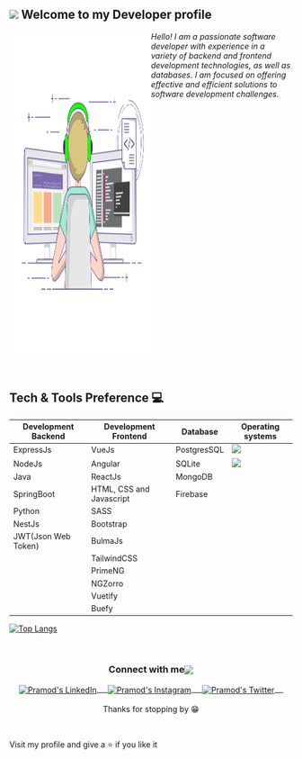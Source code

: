 ## <img src="https://github.com/rajput2107/rajput2107/blob/master/Assets/Hi.gif" width="29px"> Welcome to my Developer profile
<div style="display: flex;">
    <div style="flex: 50%;">
        <img height="570px" width="100%" src="https://github.com/chandan-reddy-k/chandan-reddy-k/raw/master/assets/coding-freak.gif"/>
    </div>
    <div style="flex: 50%;">
        <em>Hello! I am a passionate software developer with experience in a variety of backend and frontend development technologies, as well as databases. I am focused on offering effective and efficient solutions to software development challenges.</em>
    </div>
</div>

<br/>
<br/>

## Tech & Tools Preference :computer:

| Development Backend     | Development Frontend        | Database               | Operating systems |
|-------------------------|-----------------------------|------------------------|-------------------|
| ExpressJs               | VueJs                       | PostgresSQL            |<code><a href="https://www.linux.org/" target="_blank"><img height="50" src="https://www.vectorlogo.zone/logos/linux/linux-ar21.svg"></a></code> |
| NodeJs                  | Angular                     | SQLite                 |<code><a href="https://reactjs.org/" target="_blank"><img height="50" src="https://seeklogo.com/images/M/microsoft-windows-logo-2D0FCE27A4-seeklogo.com.png"></a></code> 
| Java                    | ReactJs                     | MongoDB                |
| SpringBoot              | HTML, CSS and Javascript    | Firebase               |
| Python                  | SASS                        |                        |
| NestJs                  | Bootstrap                   |                        |
| JWT(Json Web Token)     | BulmaJs                     |                        |
|                         | TailwindCSS                 |                        |
|                         | PrimeNG                     |                        |
|                         | NGZorro                     |                        |
|                         | Vuetify                     |                        |
|                         | Buefy                       |                        |

[![Top Langs](https://github-readme-stats.vercel.app/api/top-langs/?username=anuraghazra&layout=donut)](https://github.com/anuraghazra/github-readme-stats)
 
<br/>

<div align="center">
  <h3 align="center">Connect with me<img align="center" src="https://github.com/rajput2107/rajput2107/blob/master/Assets/Handshake.gif" height="33px" /></h3> 
</div>
<p align="center">
 <a href="https://www.linkedin.com/" target="blank">
  <img align="center" alt="Pramod's LinkedIn" width="30px" src="https://www.vectorlogo.zone/logos/linkedin/linkedin-icon.svg" /> &nbsp; &nbsp;
 </a>
 <a href="https://www.instagram.com/" target="blank">
  <img align="center" alt="Pramod's Instagram" width="30px" src="https://www.vectorlogo.zone/logos/instagram/instagram-icon.svg" /> &nbsp; &nbsp;
 </a>
 <a href="https://twitter.com/" target="blank">
  <img align="center" alt="Pramod's Twitter" width="30px" src="https://www.vectorlogo.zone/logos/twitter/twitter-official.svg" /> &nbsp; &nbsp;
 </a>
  <br/>
  <br/>
  Thanks for stopping by 😁<br/>
</p>
<br/>
<p>
Visit my profile and give a ⭐️ if you like it</p>
